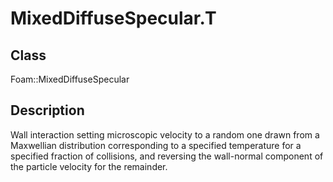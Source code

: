 # MixedDiffuseSpecular.T 
## Class
Foam::MixedDiffuseSpecular

## Description
Wall interaction setting microscopic velocity to a random one
drawn from a Maxwellian distribution corresponding to a specified
temperature for a specified fraction of collisions, and reversing
the wall-normal component of the particle velocity for the
remainder.

